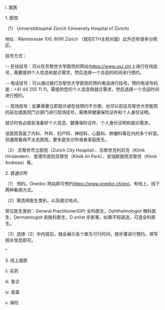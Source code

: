 i. 就医

&#x20;1\. 医院

&#x20;   （1） Universitätsspital Zürich (University Hospital of Zürich)

&#x20;             地址：Rämistrasse 100, 8091 Zürich （就在ETH主校对面）此外还有很多分院区。

&#x20;             挂号方式：

&#x20;                \-- 在线挂号：可以在苏黎世大学医院的网站(<https://www.usz.ch>)上进行在线挂号，需要提供个人信息和就诊需求，然后选择一个合适的时间进行预约。

&#x20;               \-- 电话挂号：可以通过拨打苏黎世大学医院的预约电话进行挂号。预约电话号码是：+41 44 255 11 11。需提供您的个人信息和就诊需求，然后选择一个合适时间进行预约。

&#x20;              \-- 现场挂号：如果需要立即就诊或在线预约不方便，也可以前往苏黎世大学医院的前台或医院门诊部门进行现场挂号。需携带健康保险证件和个人身份证明。

&#x20;             就诊时务必提前准备好个人信息、健康保险证件、个人身份证明和就诊需求。

&#x20;             该医院涵盖了内科、外科、妇产科、神经科、心脏科、肿瘤科等在内的多个科室。但通常看病不太去医院，更多是去诊所或者家庭医生。

&#x20;  （2） 苏黎世市立医院（Zurich City Hospital）、苏黎世克利尼克（Klinik Hirslanden）、爱德华医院苏黎世（Klinik Im Park）、安瑞斯医院苏黎世（Klinik Andreas）等。

&#x20;2\. 普通诊所

&#x20;（1） 预约。Onedoc 网站即可预约<https://www.onedoc.ch/en/>。有线上、线下两种看病方式。

&#x20;（2）需选择医生类别，以及就诊地点。

&#x20;   常见医生类别：General Practitioner(GP) 全科医生，Ophthalmologist 眼科医生，Dermatologist 皮肤科医生，D enlist 牙医等。如果不知道选，可选全科医生。

&#x20;（3）选择（2）中内容后，就会展示各个医生可行时间，按步骤进行预约，填写相关信息即可。

^

&#x20;3\. 线上就医

ii. 买药

iii. 急诊

iv. 疫苗

v. 保险
